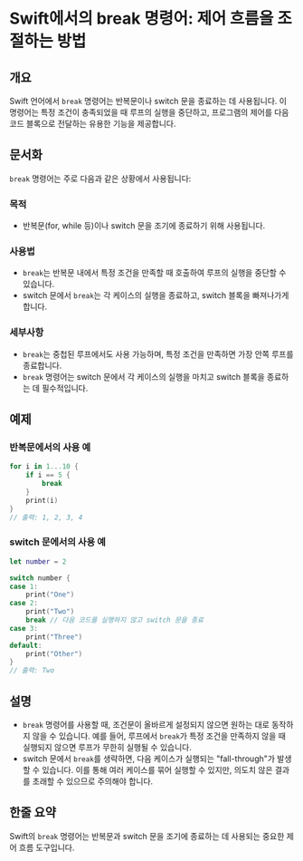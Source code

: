 <!--
Meta Description: # Swift에서의 break 명령어: 제어 흐름을 조절하는 방법 ## 개요 Swift 언어에서 `break` 명령어는 반복문이나 switch 문을 종료하는 데 사용됩니다. 이 명령어는 특정 조건이 충족되었을 때 루프의 실행을 중단하고, 프로그램의 제어를 다음 코드 블...
Meta Keywords: break, switch, 명령어는, print, 실행을
-->

# Swift에서의 break 명령어: 제어 흐름을 조절하는 방법

## 개요
Swift 언어에서 `break` 명령어는 반복문이나 switch 문을 종료하는 데 사용됩니다. 이 명령어는 특정 조건이 충족되었을 때 루프의 실행을 중단하고, 프로그램의 제어를 다음 코드 블록으로 전달하는 유용한 기능을 제공합니다.

## 문서화
`break` 명령어는 주로 다음과 같은 상황에서 사용됩니다:

### 목적
- 반복문(for, while 등)이나 switch 문을 조기에 종료하기 위해 사용됩니다.

### 사용법
- `break`는 반복문 내에서 특정 조건을 만족할 때 호출하여 루프의 실행을 중단할 수 있습니다. 
- switch 문에서 `break`는 각 케이스의 실행을 종료하고, switch 블록을 빠져나가게 합니다.

### 세부사항
- `break`는 중첩된 루프에서도 사용 가능하며, 특정 조건을 만족하면 가장 안쪽 루프를 종료합니다.
- `break` 명령어는 switch 문에서 각 케이스의 실행을 마치고 switch 블록을 종료하는 데 필수적입니다.

## 예제
### 반복문에서의 사용 예
```swift
for i in 1...10 {
    if i == 5 {
        break
    }
    print(i)
}
// 출력: 1, 2, 3, 4
```

### switch 문에서의 사용 예
```swift
let number = 2

switch number {
case 1:
    print("One")
case 2:
    print("Two")
    break // 다음 코드를 실행하지 않고 switch 문을 종료
case 3:
    print("Three")
default:
    print("Other")
}
// 출력: Two
```

## 설명
- `break` 명령어를 사용할 때, 조건문이 올바르게 설정되지 않으면 원하는 대로 동작하지 않을 수 있습니다. 예를 들어, 루프에서 `break`가 특정 조건을 만족하지 않을 때 실행되지 않으면 루프가 무한히 실행될 수 있습니다. 
- switch 문에서 `break`를 생략하면, 다음 케이스가 실행되는 "fall-through"가 발생할 수 있습니다. 이를 통해 여러 케이스를 묶어 실행할 수 있지만, 의도치 않은 결과를 초래할 수 있으므로 주의해야 합니다.

## 한줄 요약
Swift의 `break` 명령어는 반복문과 switch 문을 조기에 종료하는 데 사용되는 중요한 제어 흐름 도구입니다.